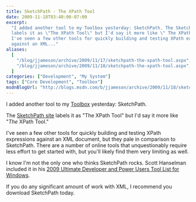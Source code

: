 ```yaml
---
title: SketchPath - The XPath Tool
date: 2009-11-18T03:40:00-07:00
excerpt:
  "I added another tool to my Toolbox yesterday: SketchPath. The SketchPath site
  labels it as \"The XPath Tool\" but I'd say it more like \" The XPath Tool.\"
  I've seen a few other tools for quickly building and testing XPath expressions
  against an XML..."
aliases:
  [
    "/blog/jjameson/archive/2009/11/17/sketchpath-the-xpath-tool.aspx",
    "/blog/jjameson/archive/2009/11/18/sketchpath-the-xpath-tool.aspx",
  ]
categories: ["Development", "My System"]
tags: ["Core Development", "Toolbox"]
msdnBlogUrl: "http://blogs.msdn.com/b/jjameson/archive/2009/11/18/sketchpath-the-xpath-tool.aspx"
---
```


I added another tool to my
[Toolbox](/blog/jjameson/2007/03/22/backedup-and-notbackedup) yesterday:
SketchPath.

The [SketchPath site](http://www.sketchpath.com/) labels it as "The XPath Tool"
but I'd say it more like "_The_ XPath Tool."

I've seen a few other tools for quickly building and testing XPath expressions
against an XML document, but they pale in comparison to SketchPath. There are a
number of online tools that unquestionably require less effort to get started
with, but you'll likely find them very limiting as well.

I know I'm not the only one who thinks SketchPath rocks. Scott Hanselman
included it in his
[2009 Ultimate Developer and Power Users Tool List for Windows](http://www.hanselman.com/blog/ScottHanselmans2009UltimateDeveloperAndPowerUsersToolListForWindows.aspx).

If you do any significant amount of work with XML, I recommend you download
SketchPath today.

